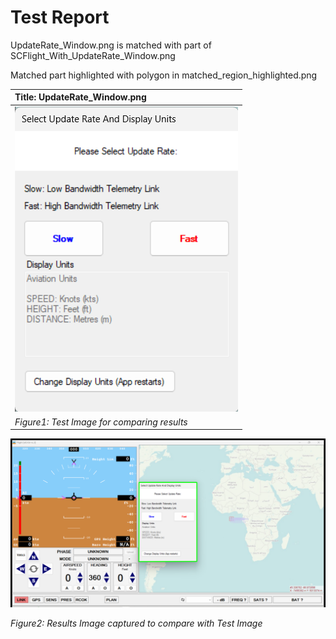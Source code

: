 # **Test Report**
UpdateRate_Window.png is matched with part of SCFlight_With_UpdateRate_Window.png

Matched part highlighted with polygon in matched_region_highlighted.png

| Title: UpdateRate_Window.png |
| :---------------------------- |
| ![Test Image](../Test_Images/UpdateRate_Window.png) |
 *Figure1: Test Image for comparing results* |
![Result Image captured](../Result_Images/matched_region_highlighted.png)

*Figure2: Results Image captured to compare with Test Image*

